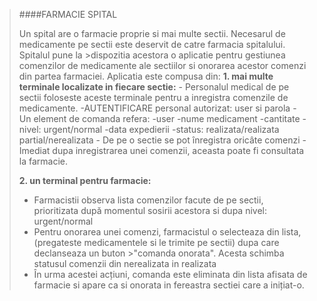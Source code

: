 >####FARMACIE SPITAL
>
>Un spital are o farmacie proprie si mai multe sectii. Necesarul de medicamente pe sectii este deservit de  catre  farmacia  spitalului.  Spitalul  pune  la  >dispozitia  acestora  o  aplicatie  pentru  gestiunea comenzilor de medicamente ale sectiilor si onorarea acestor comenzi din partea farmaciei. Aplicatia este compusa din: 
  **1. mai  multe  terminale  localizate  in  fiecare  sectie:** 
      - Personalul medical de pe sectii foloseste aceste terminale pentru a inregistra comenzile de medicamente.
      -AUTENTIFICARE personal autorizat: user si parola
      - Un element de comanda  refera:
                   -user
                   -nume medicament
                   -cantitate
                   -nivel: urgent/normal
                   -data expedierii
                   -status: realizata/realizata partial/nerealizata
       - De pe o sectie se pot înregistra oricâte comenzi
       - Imediat dupa inregistrarea unei comenzii, aceasta poate fi consultata la farmacie. 
>                 
>  **2. un  terminal  pentru  farmacie:**
>    -  Farmacistii  observa  lista  comenzilor  facute  de  pe  sectii, prioritizata după momentul sosirii acestora si dupa nivel: urgent/normal
>    -  Pentru onorarea unei comenzi, farmacistul o selecteaza din lista, (pregateste medicamentele si le trimite pe sectii) dupa care declanseaza un buton >"comanda onorata". Acesta schimba statusul comenzii din nerealizata in realizata
>    -  În urma acestei acțiuni, comanda este eliminata din lista afisata de farmacie si apare ca si onorata in fereastra sectiei care a inițiat-o. 


